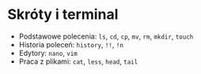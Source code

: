 # Skróty i terminal

- Podstawowe polecenia: `ls`, `cd`, `cp`, `mv`, `rm`, `mkdir`, `touch`
- Historia poleceń: `history`, `!!`, `!n`
- Edytory: `nano`, `vim`
- Praca z plikami: `cat`, `less`, `head`, `tail`
